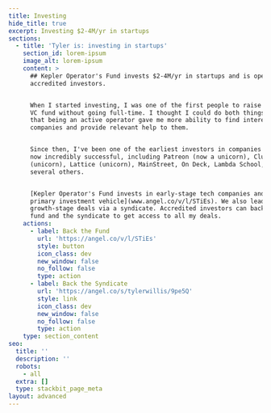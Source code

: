 ```yaml
---
title: Investing
hide_title: true
excerpt: Investing $2-4M/yr in startups
sections:
  - title: 'Tyler is: investing in startups'
    section_id: lorem-ipsum
    image_alt: lorem-ipsum
    content: >
      ## Kepler Operator's Fund invests $2-4M/yr in startups and is open to
      accredited investors.


      When I started investing, I was one of the first people to raise a small
      VC fund without going full-time. I thought I could do both things well and
      that being an active operator gave me more ability to find interesting
      companies and provide relevant help to them.


      Since then, I've been one of the earliest investors in companies that are
      now incredibly successful, including Patreon (now a unicorn), Clubhouse
      (unicorn), Lattice (unicorn), MainStreet, On Deck, Lambda School, and
      several others.


      [Kepler Operator's Fund invests in early-stage tech companies and is my
      primary investment vehicle](www.angel.co/v/l/STiEs). We also lead occasional
      growth-stage deals via a syndicate. Accredited investors can back both the
      fund and the syndicate to get access to all my deals.
    actions:
      - label: Back the Fund
        url: 'https://angel.co/v/l/STiEs'
        style: button
        icon_class: dev
        new_window: false
        no_follow: false
        type: action
      - label: Back the Syndicate
        url: 'https://angel.co/s/tylerwillis/9pe5Q'
        style: link
        icon_class: dev
        new_window: false
        no_follow: false
        type: action
    type: section_content
seo:
  title: ''
  description: ''
  robots:
    - all
  extra: []
  type: stackbit_page_meta
layout: advanced
---
```

